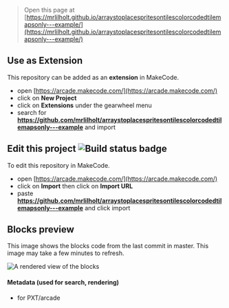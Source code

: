  


> Open this page at [https://mrlilholt.github.io/arraystoplacespritesontilescolorcodedtilemapsonly---example/](https://mrlilholt.github.io/arraystoplacespritesontilescolorcodedtilemapsonly---example/)

## Use as Extension

This repository can be added as an **extension** in MakeCode.

* open [https://arcade.makecode.com/](https://arcade.makecode.com/)
* click on **New Project**
* click on **Extensions** under the gearwheel menu
* search for **https://github.com/mrlilholt/arraystoplacespritesontilescolorcodedtilemapsonly---example** and import

## Edit this project ![Build status badge](https://github.com/mrlilholt/arraystoplacespritesontilescolorcodedtilemapsonly---example/workflows/MakeCode/badge.svg)

To edit this repository in MakeCode.

* open [https://arcade.makecode.com/](https://arcade.makecode.com/)
* click on **Import** then click on **Import URL**
* paste **https://github.com/mrlilholt/arraystoplacespritesontilescolorcodedtilemapsonly---example** and click import

## Blocks preview

This image shows the blocks code from the last commit in master.
This image may take a few minutes to refresh.

![A rendered view of the blocks](https://github.com/mrlilholt/arraystoplacespritesontilescolorcodedtilemapsonly---example/raw/master/.github/makecode/blocks.png)

#### Metadata (used for search, rendering)

* for PXT/arcade
<script src="https://makecode.com/gh-pages-embed.js"></script><script>makeCodeRender("{{ site.makecode.home_url }}", "{{ site.github.owner_name }}/{{ site.github.repository_name }}");</script>
